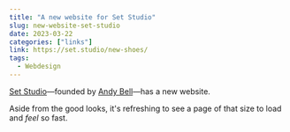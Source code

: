 ```yaml
---
title: "A new website for Set Studio"
slug: new-website-set-studio
date: 2023-03-22
categories: ["links"]
link: https://set.studio/new-shoes/
tags:
  - Webdesign
---
```


[Set Studio](https://set.studio/)—founded by [Andy Bell](https://andy-bell.co.uk)—has a new website.

Aside from the good looks, it's refreshing to see a page of that size to load and _feel_ so fast.
